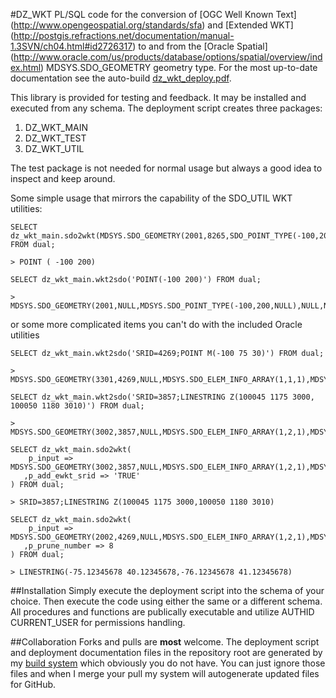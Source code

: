 #DZ_WKT
PL/SQL code for the conversion of [OGC Well Known Text] (http://www.opengeospatial.org/standards/sfa) and [Extended WKT] (http://postgis.refractions.net/documentation/manual-1.3SVN/ch04.html#id2726317) to and from the [Oracle Spatial] (http://www.oracle.com/us/products/database/options/spatial/overview/index.html) MDSYS.SDO_GEOMETRY geometry type.
For the most up-to-date documentation see the auto-build  [dz_wkt_deploy.pdf](https://github.com/pauldzy/DZ_WKT/blob/master/dz_wkt_deploy.pdf).

This library is provided for testing and feedback.  It may be installed and executed from any schema.  The deployment script creates three packages:

1. DZ\_WKT\_MAIN
2. DZ\_WKT\_TEST
3. DZ\_WKT\_UTIL

The test package is not needed for normal usage but always a good idea to inspect and keep around.

Some simple usage that mirrors the capability of the SDO_UTIL WKT utilities:
```
SELECT dz_wkt_main.sdo2wkt(MDSYS.SDO_GEOMETRY(2001,8265,SDO_POINT_TYPE(-100,200,NULL),NULL,NULL)) FROM dual;

> POINT ( -100 200)
```
```
SELECT dz_wkt_main.wkt2sdo('POINT(-100 200)') FROM dual;

> MDSYS.SDO_GEOMETRY(2001,NULL,MDSYS.SDO_POINT_TYPE(-100,200,NULL),NULL,NULL)
```
or some more complicated items you can't do with the included Oracle utilities
```
SELECT dz_wkt_main.wkt2sdo('SRID=4269;POINT M(-100 75 30)') FROM dual;

> MDSYS.SDO_GEOMETRY(3301,4269,NULL,MDSYS.SDO_ELEM_INFO_ARRAY(1,1,1),MDSYS.SDO_ORDINATE_ARRAY(-100,75,30))
```
```
SELECT dz_wkt_main.wkt2sdo('SRID=3857;LINESTRING Z(100045 1175 3000, 100050 1180 3010)') FROM dual;

> MDSYS.SDO_GEOMETRY(3002,3857,NULL,MDSYS.SDO_ELEM_INFO_ARRAY(1,2,1),MDSYS.SDO_ORDINATE_ARRAY(100045,1175,3000,100050,1180,3010))
```
```
SELECT dz_wkt_main.sdo2wkt(
    p_input => MDSYS.SDO_GEOMETRY(3002,3857,NULL,MDSYS.SDO_ELEM_INFO_ARRAY(1,2,1),MDSYS.SDO_ORDINATE_ARRAY(100045,1175,3000,100050,1180,3010))
   ,p_add_ewkt_srid => 'TRUE'
) FROM dual;

> SRID=3857;LINESTRING Z(100045 1175 3000,100050 1180 3010)
```
```
SELECT dz_wkt_main.sdo2wkt(
    p_input => MDSYS.SDO_GEOMETRY(2002,4269,NULL,MDSYS.SDO_ELEM_INFO_ARRAY(1,2,1),MDSYS.SDO_ORDINATE_ARRAY(-75.123456789012345678901234,40.123456789012345678901234,-76.123456789012345678901234,41.123456789012345678901234))
   ,p_prune_number => 8
) FROM dual;

> LINESTRING(-75.12345678 40.12345678,-76.12345678 41.12345678)
```
##Installation
Simply execute the deployment script into the schema of your choice.  Then execute the code using either the same or a different schema.  All procedures and functions are publically executable and utilize AUTHID CURRENT_USER for permissions handling.

##Collaboration
Forks and pulls are **most** welcome.  The deployment script and deployment documentation files in the repository root are generated by my [build system](https://github.com/pauldzy/Speculative_PLSQL_CI) which obviously you do not have.  You can just ignore those files and when I merge your pull my system will autogenerate updated files for GitHub.


